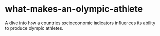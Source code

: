 # what-makes-an-olympic-athlete
A dive into how a countries socioeconomic indicators influences its ability to produce olympic athletes. 
